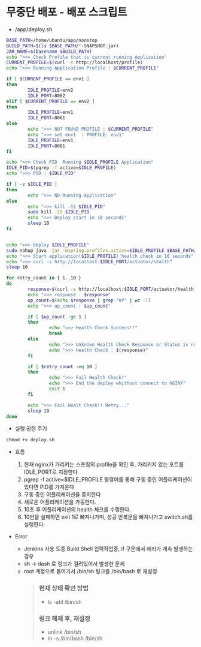 # 무중단 배포 - 배포 스크립트

- /app/deploy.sh

```sh
BASE_PATH=/home/ubuntu/app/nonstop
BUILD_PATH=$(ls $BASE_PATH/*-SNAPSHOT.jar)
JAR_NAME=$(basename $BUILD_PATH)
echo ">>> Check Profile that is current running Application"
CURRENT_PROFILE=$(curl -s http://localhost/profile)
echo ">>> Running Application Profile : $CURRENT_PROFILE"

if [ $CURRENT_PROFILE == env1 ]
then
        IDLE_PROFILE=env2
        IDLE_PORT=8082
elif [ $CURRENT_PROFILE == env2 ]
then
        IDLE_PROFILE=env1
        IDLE_PORT=8081
else
        echo ">>> NOT FOUND PROFILE : $CURRENT_PROFILE"
        echo ">>> set env1  : PROFILE: env1"
        IDLE_PROFILE=env1
        IDLE_PORT=8081
fi

echo ">>> Check PID  Running $IDLE_PROFILE Application"
IDLE_PID=$(pgrep -f active=$IDLE_PROFILE)
echo ">>> PID : $IDLE_PID"

if [ -z $IDLE_PID ]
then
        echo ">>> NO Running Application"
else
        echo ">>> kill -15 $IDLE_PID"
        sudo kill -15 $IDLE_PID
        echo ">>> Deploy start in 10 seconds"
        sleep 10
fi


echo ">>> Deploy $IDLE_PROFILE"
sudo nohup java -jar -Dspring.profiles.active=$IDLE_PROFILE $BASE_PATH/$JAR_NAME &
echo ">>> Start application($IDLE_PROFILE) health check in 10 seconds"
echo ">>> curl -s http://localhost:$IDLE_PORT/actuator/health"
sleep 10

for retry_count in { 1..10 }
do
        response=$(curl -s http://localhost:$IDLE_PORT/actuator/health)
        echo ">>> response : $response"
        up_count=$(echo $response | grep 'UP' | wc -l)
        echo ">>> up_count : $up_count"

        if [ $up_count -ge 1 ]
        then
                echo ">>> Health Check Success!!"
                break
        else
                echo ">>> Unknown Health Check Response or Status is not 'UP'"
                echo ">>> Health Check : $(response)"
        fi

        if [ $retry_count -eq 10 ]
        then
                echo ">>> Fail Health Check!"
                echo ">>> End the deploy whithout connect to NGINX"
                exit 1
        fi

        echo ">>> Fail Healt Check!! Retry..."
        sleep 10
done
```

- 실행 권한 주기

```
chmod +x deploy.sh
```

- 흐름

  1. 현재 nginx가 가리키는 스프링의 profile을 확인 후, 가리키지 않는 포트를 IDLE_PORT로 지정한다
  2. pgrep -f active=$IDLE_PROFILE 명령어를 통해 구동 중인 어플리케이션이 있다면 PID를 가져온다
  3. 구동 중인 어플리케이션을 중지한다
  4. 새로운 어플리케이션을 가동한다.
  5. 10초 후 어플리케이션의 health 체크를 수행한다.
  6. 10번을 실패하면 exit 1로 빠져나가며, 성공 반복문을 빠져나가고 switch.sh를 실행한다.

- Error
  - Jenkins 사용 도중 Build Shell 입력작업중, if 구문에서 에러가 계속 발생하는 경우
  - sh -> dash 로 링크가 걸려있어서 발생한 문제
  - root 계정으로 들어가서 /bin/sh 링크를 /bin/bash 로 재설정
    > ### 현재 상태 확인 방법
    >
    > - ls -ahl /bin/sh
    >
    > ### 링크 해제 후, 재설정
    >
    > - unlink /bin/sh
    > - ln -s /bin/bash /bin/sh
